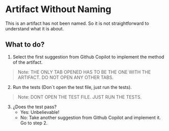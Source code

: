 ﻿# Artifact Without Naming

This is an artifact has not been named. So it is not straightforward to understand what it is about.

## What to do?

1. Select the first suggestion from Github Copilot to implement the method of the artifact.

>Note: THE ONLY TAB OPENED HAS TO BE THE ONE WITH THE ARTIFACT. DO NOT OPEN ANY OTHER TABS.

2. Run the tests (Don`t open the test file, just run the tests).

>Note: DONT OPEN THE TEST FILE. JUST RUN THE TESTS.

3. ¿Does the test pass?
   - Yes: Unbelievable! 
   - No: Take another suggestion from Github Copilot and implement it. Go to step 2.

